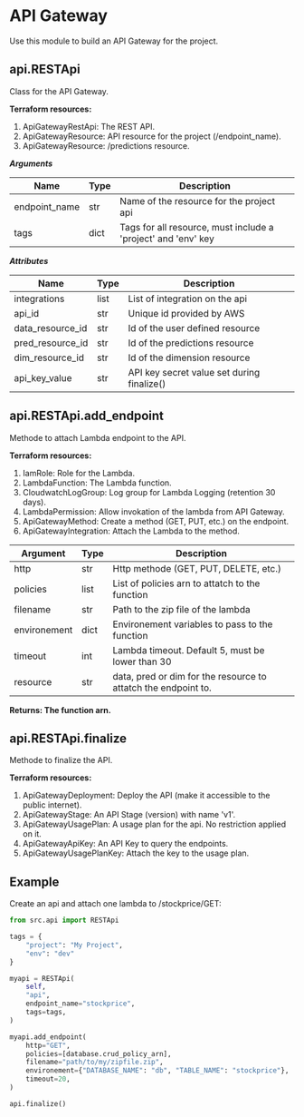 # API Gateway

Use this module to build an API Gateway for the project.

## api.RESTApi
Class for the API Gateway.

**Terraform resources:**

1. ApiGatewayRestApi: The REST API.
2. ApiGatewayResource: API resource for the project (/endpoint_name).
3. ApiGatewayResource: /predictions resource.

***Arguments***

| Name | Type | Description |
| ------------ | ------------- | ------------ |
| endpoint_name | str | Name of the resource for the project api |
| tags | dict | Tags for all resource, must include a 'project' and 'env' key |

***Attributes***

| Name | Type | Description |
| ------------ | ------------- | ------------ |
| integrations | list | List of integration on the api |
| api_id | str | Unique id provided by AWS |
| data_resource_id | str | Id of the user defined resource |
| pred_resource_id | str | Id of the predictions resource |
| dim_resource_id | str | Id of the dimension resource |
| api_key_value | str | API key secret value set during finalize() |

## api.RESTApi.add_endpoint
Methode to attach Lambda endpoint to the API.

**Terraform resources:**

1. IamRole: Role for the Lambda.
2. LambdaFunction: The Lambda function.
3. CloudwatchLogGroup: Log group for Lambda Logging (retention 30 days).
4. LambdaPermission: Allow invokation of the lambda from API Gateway.
5. ApiGatewayMethod: Create a method (GET, PUT, etc.) on the endpoint.
6. ApiGatewayIntegration: Attach the Lambda to the method.

| Argument | Type | Description |
| ------------ | ------------- | ------------ |
| http | str | Http methode (GET, PUT, DELETE, etc.) |
| policies | list | List of policies arn to attatch to the function |
| filename | str | Path to the zip file of the lambda |
| environement | dict | Environement variables to pass to the function |
| timeout | int | Lambda timeout. Default 5, must be lower than 30 |
| resource | str | data, pred or dim for the resource to attatch the endpoint to. |

**Returns: The function arn.**

## api.RESTApi.finalize
Methode to finalize the API. 

**Terraform resources:**

1. ApiGatewayDeployment: Deploy the API (make it accessible to the public internet).
2. ApiGatewayStage: An API Stage (version) with name 'v1'.
3. ApiGatewayUsagePlan: A usage plan for the api. No restriction applied on it.
4. ApiGatewayApiKey: An API Key to query the endpoints.
5. ApiGatewayUsagePlanKey: Attach the key to the usage plan.

## Example

Create an api and attach one lambda to /stockprice/GET:
```python
from src.api import RESTApi

tags = {
    "project": "My Project",
    "env": "dev"
}

myapi = RESTApi(
    self,
    "api",
    endpoint_name="stockprice",
    tags=tags,
)

myapi.add_endpoint(
    http="GET",
    policies=[database.crud_policy_arn],
    filename="path/to/my/zipfile.zip",
    environement={"DATABASE_NAME": "db", "TABLE_NAME": "stockprice"},
    timeout=20,
)

api.finalize()
```